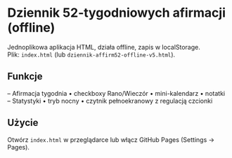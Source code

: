 # Dziennik 52-tygodniowych afirmacji (offline)
Jednoplikowa aplikacja HTML, działa offline, zapis w localStorage.  
Plik: `index.html` (lub `dziennik-affirm52-offline-v5.html`).

## Funkcje
– Afirmacja tygodnia • checkboxy Rano/Wieczór • mini-kalendarz • notatki  
– Statystyki • tryb nocny • czytnik pełnoekranowy z regulacją czcionki

## Użycie
Otwórz `index.html` w przeglądarce lub włącz GitHub Pages (Settings → Pages).